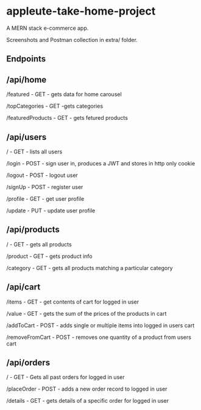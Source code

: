 # appleute-take-home-project


A MERN stack e-commerce app.

Screenshots and Postman collection in extra/ folder.



##  Endpoints

## /api/home

/featured - GET -  gets data for home carousel

/topCategories - GET -gets categories 

/featuredProducts - GET - gets fetured products 


## /api/users

/ - GET - lists all users

/login - POST - sign user in, produces a JWT and stores in http only cookie

/logout - POST - logout user

/signUp - POST - register user

/profile - GET - get user profile

/update - PUT - update user profile


## /api/products

/ - GET - gets all products

/product - GET - gets product info

/category - GET - gets all products matching a particular category

## /api/cart

/items - GET - get contents of cart for logged in user

/value - GET - gets the sum of the prices of the products in cart

/addToCart - POST - adds single or multiple items into logged in users cart

/removeFromCart - POST - removes one quantity of a product from users cart

## /api/orders

/ - GET - Gets all past orders for logged in user

/placeOrder - POST - adds a new order record to logged in user

/details - GET - gets details of a specific order for logged in user
